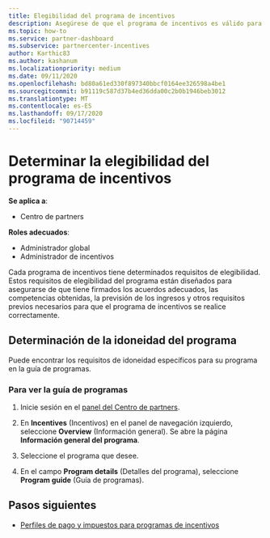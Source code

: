 ```yaml
---
title: Elegibilidad del programa de incentivos
description: Asegúrese de que el programa de incentivos es válido para que pueda realizar el pago.
ms.topic: how-to
ms.service: partner-dashboard
ms.subservice: partnercenter-incentives
author: Karthic83
ms.author: kashanum
ms.localizationpriority: medium
ms.date: 09/11/2020
ms.openlocfilehash: bd80a61ed330f897340bbcf0164ee326598a4be1
ms.sourcegitcommit: b91119c587d37b4ed36dda00c2b0b1946beb3012
ms.translationtype: MT
ms.contentlocale: es-ES
ms.lasthandoff: 09/17/2020
ms.locfileid: "90714459"
---
```

# <a name="determine-your-incentives-program-eligibility"></a>Determinar la elegibilidad del programa de incentivos

**Se aplica a**:

- Centro de partners

**Roles adecuados**:

- Administrador global
- Administrador de incentivos

 Cada programa de incentivos tiene determinados requisitos de elegibilidad. Estos requisitos de elegibilidad del programa están diseñados para asegurarse de que tiene firmados los acuerdos adecuados, las competencias obtenidas, la previsión de los ingresos y otros requisitos previos necesarios para que el programa de incentivos se realice correctamente.

## <a name="determining-your-program-eligibility"></a>Determinación de la idoneidad del programa

Puede encontrar los requisitos de idoneidad específicos para su programa en la guía de programas. 

### <a name="to-see-your-program-guide"></a>Para ver la guía de programas

1. Inicie sesión en el [panel del Centro de partners](https://partner.microsoft.com/dashboard/).

2. En **Incentives** (Incentivos) en el panel de navegación izquierdo, seleccione **Overview** (Información general). Se abre la página **Información general del programa**.

3. Seleccione el programa que desee.

4. En el campo **Program details** (Detalles del programa), seleccione **Program guide** (Guía de programas).

## <a name="next-steps"></a>Pasos siguientes

- [Perfiles de pago y impuestos para programas de incentivos](incentives-create-and-manage-your-payout-and-tax-profiles.md)